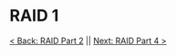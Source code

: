 # RAID 1


[< Back: RAID Part 2](https://github.com/sxcdennis/Linux-Guides/blob/master/RAID%20Part2.md "RAID Part 2") || [Next: RAID Part 4 >](https://github.com/sxcdennis/Linux-Guides/blob/master/RAID%20Part1.md "RAID Part 4")
